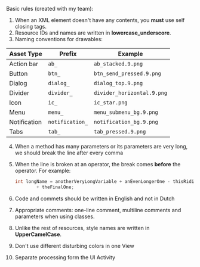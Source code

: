 Basic rules (created with my team):

1. When an XML element doesn't have any contents, you **must** use self closing tags.
2. Resource IDs and names are written in **lowercase_underscore**.
3. Naming conventions for drawables:


| Asset Type   | Prefix          | Example                    |
| ------------ | --------------- | -------------------------- |
| Action bar   | `ab_`           | `ab_stacked.9.png`         |
| Button       | `btn_`          | `btn_send_pressed.9.png`   |
| Dialog       | `dialog_`       | `dialog_top.9.png`         |
| Divider      | `divider_`      | `divider_horizontal.9.png` |
| Icon         | `ic_`           | `ic_star.png`              |
| Menu         | `menu_	`        | `menu_submenu_bg.9.png`    |
| Notification | `notification_` | `notification_bg.9.png`    |
| Tabs         | `tab_`          | `tab_pressed.9.png`        |

4. When a method has many parameters or its parameters are very long, we should break the line after every comma

5. When the line is broken at an operator, the break comes __before__ the operator. For example:

   ```java
   int longName = anotherVeryLongVariable + anEvenLongerOne - thisRidiculousLongOne
           + theFinalOne;
   ```

6. Code and commets should be written in English and not in Dutch 

7. Appropriate comments: one-line comment, multiline comments and parameters when using classes.

8. Unlike the rest of resources, style names are written in **UpperCamelCase**.

9. Don't use different disturbing colors in one View

10. Separate processing form the UI Activity
